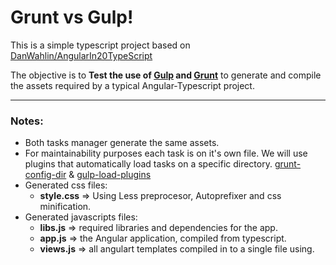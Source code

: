 # Grunt vs Gulp!
This is a simple typescript project based on [DanWahlin/AngularIn20TypeScript](https://github.com/DanWahlin/AngularIn20TypeScript)

The objective is to **Test the use of [Gulp](http://gulpjs.com/) and [Grunt](http://gruntjs.com/)** to generate and compile the assets required by a typical  Angular-Typescript project.

---------------------------------

### Notes:
 -  Both tasks manager generate the same assets.
 - For maintainability purposes each task is on it's own file. We will use plugins that automatically load tasks on a specific directory.   [grunt-config-dir](https://www.npmjs.com/package/grunt-config-dir) & [gulp-load-plugins](https://www.npmjs.com/package/gulp-load-plugins)
 -  Generated  css files:
	 - **style.css** => Using Less preprocesor, Autoprefixer and css minification.
 - Generated  javascripts files: 
	 - **libs.js** => required libraries and dependencies for the app. 
	 - **app.js** => the Angular application, compiled from typescript.
	 - **views.js** => all angulart templates compiled in to a single file using.  
